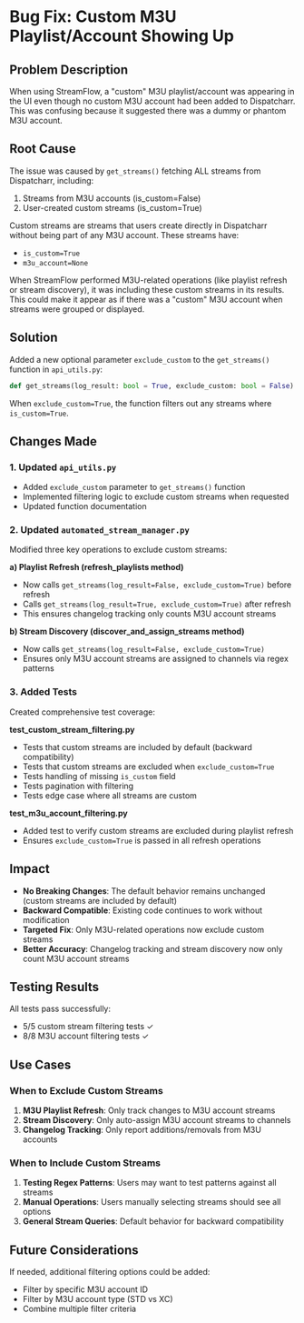 # Bug Fix: Custom M3U Playlist/Account Showing Up

## Problem Description
When using StreamFlow, a "custom" M3U playlist/account was appearing in the UI even though no custom M3U account had been added to Dispatcharr. This was confusing because it suggested there was a dummy or phantom M3U account.

## Root Cause
The issue was caused by `get_streams()` fetching ALL streams from Dispatcharr, including:
1. Streams from M3U accounts (is_custom=False)
2. User-created custom streams (is_custom=True)

Custom streams are streams that users create directly in Dispatcharr without being part of any M3U account. These streams have:
- `is_custom=True`
- `m3u_account=None`

When StreamFlow performed M3U-related operations (like playlist refresh or stream discovery), it was including these custom streams in its results. This could make it appear as if there was a "custom" M3U account when streams were grouped or displayed.

## Solution
Added a new optional parameter `exclude_custom` to the `get_streams()` function in `api_utils.py`:

```python
def get_streams(log_result: bool = True, exclude_custom: bool = False) -> List[Dict[str, Any]]:
```

When `exclude_custom=True`, the function filters out any streams where `is_custom=True`.

## Changes Made

### 1. Updated `api_utils.py`
- Added `exclude_custom` parameter to `get_streams()` function
- Implemented filtering logic to exclude custom streams when requested
- Updated function documentation

### 2. Updated `automated_stream_manager.py`
Modified three key operations to exclude custom streams:

**a) Playlist Refresh (refresh_playlists method)**
- Now calls `get_streams(log_result=False, exclude_custom=True)` before refresh
- Calls `get_streams(log_result=True, exclude_custom=True)` after refresh
- This ensures changelog tracking only counts M3U account streams

**b) Stream Discovery (discover_and_assign_streams method)**
- Now calls `get_streams(log_result=False, exclude_custom=True)`
- Ensures only M3U account streams are assigned to channels via regex patterns

### 3. Added Tests
Created comprehensive test coverage:

**test_custom_stream_filtering.py**
- Tests that custom streams are included by default (backward compatibility)
- Tests that custom streams are excluded when `exclude_custom=True`
- Tests handling of missing `is_custom` field
- Tests pagination with filtering
- Tests edge case where all streams are custom

**test_m3u_account_filtering.py**
- Added test to verify custom streams are excluded during playlist refresh
- Ensures `exclude_custom=True` is passed in all refresh operations

## Impact
- **No Breaking Changes**: The default behavior remains unchanged (custom streams are included by default)
- **Backward Compatible**: Existing code continues to work without modification
- **Targeted Fix**: Only M3U-related operations now exclude custom streams
- **Better Accuracy**: Changelog tracking and stream discovery now only count M3U account streams

## Testing Results
All tests pass successfully:
- 5/5 custom stream filtering tests ✓
- 8/8 M3U account filtering tests ✓

## Use Cases

### When to Exclude Custom Streams
1. **M3U Playlist Refresh**: Only track changes to M3U account streams
2. **Stream Discovery**: Only auto-assign M3U account streams to channels
3. **Changelog Tracking**: Only report additions/removals from M3U accounts

### When to Include Custom Streams
1. **Testing Regex Patterns**: Users may want to test patterns against all streams
2. **Manual Operations**: Users manually selecting streams should see all options
3. **General Stream Queries**: Default behavior for backward compatibility

## Future Considerations
If needed, additional filtering options could be added:
- Filter by specific M3U account ID
- Filter by M3U account type (STD vs XC)
- Combine multiple filter criteria
